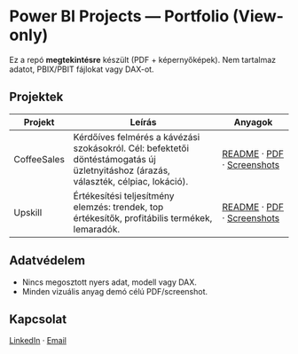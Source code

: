 # Power BI Projects — Portfolio (View-only)

Ez a repó **megtekintésre** készült (PDF + képernyőképek). Nem tartalmaz adatot, PBIX/PBIT fájlokat vagy DAX-ot.

## Projektek
| Projekt | Leírás | Anyagok |
|---|---|---|
| CoffeeSales | Kérdőíves felmérés a kávézási szokásokról. Cél: befektetői döntéstámogatás új üzletnyitáshoz (árazás, választék, célpiac, lokáció). | [README](Projects/CoffeeSales/README.md) · [PDF](Projects/CoffeeSales/PDF/) · [Screenshots](Projects/CoffeeSales/screenshots/) |
| Upskill | Értékesítési teljesítmény elemzés: trendek, top értékesítők, profitábilis termékek, lemaradók. | [README](Projects/Upskill/README.md) · [PDF](Projects/Upskill/PDF/) · [Screenshots](Projects/Upskill/screenshots/) |

## Adatvédelem
- Nincs megosztott nyers adat, modell vagy DAX.  
- Minden vizuális anyag demó célú PDF/screenshot.

## Kapcsolat
[LinkedIn](https://www.linkedin.com/in/jozsefkovacs2111) · [Email](mailto:jozsef.kovacs2111@gmail.com)